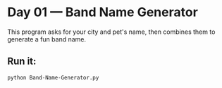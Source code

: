 # Day 01 — Band Name Generator

This program asks for your city and pet's name, then combines them to generate a fun band name.

## Run it:
```bash
python Band-Name-Generator.py
